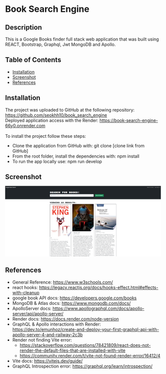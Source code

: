  # Book Search Engine
      
   ## Description 
   
   This is a Google Books finder full stack web application that was built using REACT, Bootstrap, Graphql, Jwt MongoDB and Apollo.
   
   ## Table of Contents  
   * [Installation](#installation)
   * [Screenshot](#screenshot) 
   * [References](#references)
     
   ## Installation 
   
   The project was uploaded to GitHub at the following repository: https://github.com/seokhh10/book_search_engine <br/>
   Deployed application access with the Render: https://book-search-engine-66y0.onrender.com  <br/>  
   To install the project follow these steps: 
   * Clone the application from GitHub with: git clone [clone link from GitHub] 
   * From the root folder, install the dependencies with: npm install
   * To run the app locally use: npm run develop
     
   ## Screenshot

   ![Mockup-image](./client/src/assets/Screenshot.png)

   ## References
   
* General Reference: https://www.w3schools.com/
* react hooks: https://legacy.reactjs.org/docs/hooks-effect.html#effects-with-cleanup
* google book API docs: https://developers.google.com/books
* MongoDB & Atlas docs: https://www.mongodb.com/docs/
* ApolloServer docs: https://www.apollographql.com/docs/apollo-server/api/apollo-server/
* Render docs: https://docs.render.com/node-version
* GraphQL & Apollo interactions with Render: https://dev.to/emunhoz/create-and-deploy-your-first-graphql-api-with-apollo-server-4-and-railway-2c3b
* Render not finding Vite error: 
  * https://stackoverflow.com/questions/78421809/react-does-not-render-the-default-files-that-are-installed-with-vite
  * https://community.render.com/t/vite-not-found-render-error/16412/4
* Vite docs: https://vitejs.dev/guide/
* GraphQL Introspection error: https://graphql.org/learn/introspection/